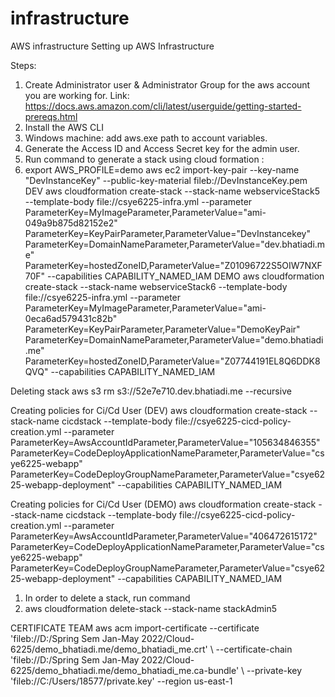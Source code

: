 # infrastructure
AWS infrastructure
Setting up AWS Infrastructure

Steps:
1. Create Administrator user & Administrator Group for the aws account you are working for. Link: https://docs.aws.amazon.com/cli/latest/userguide/getting-started-prereqs.html
2. Install the AWS CLI
3. Windows machine: add aws.exe path to account variables.
4. Generate the Access ID and Access Secret key for the admin user.
5. Run command to generate a stack using cloud formation :
6. export AWS_PROFILE=demo
aws ec2 import-key-pair --key-name "DevInstanceKey" --public-key-material fileb://DevInstanceKey.pem
DEV
aws cloudformation create-stack --stack-name webserviceStack5 --template-body file://csye6225-infra.yml --parameter ParameterKey=MyImageParameter,ParameterValue="ami-049a9b875d82152e2" ParameterKey=KeyPairParameter,ParameterValue="DevInstancekey" ParameterKey=DomainNameParameter,ParameterValue="dev.bhatiadi.me" ParameterKey=hostedZoneID,ParameterValue="Z01096722S5OIW7NXF70F" --capabilities CAPABILITY_NAMED_IAM
DEMO
aws cloudformation create-stack --stack-name webserviceStack6 --template-body file://csye6225-infra.yml --parameter ParameterKey=MyImageParameter,ParameterValue="ami-0eca6ad579431c82b" ParameterKey=KeyPairParameter,ParameterValue="DemoKeyPair" ParameterKey=DomainNameParameter,ParameterValue="demo.bhatiadi.me" ParameterKey=hostedZoneID,ParameterValue="Z07744191EL8Q6DDK8QVQ" --capabilities CAPABILITY_NAMED_IAM

Deleting stack
aws s3 rm s3://52e7e710.dev.bhatiadi.me --recursive

Creating policies for Ci/Cd User (DEV)
aws cloudformation create-stack --stack-name cicdstack --template-body file://csye6225-cicd-policy-creation.yml --parameter ParameterKey=AwsAccountIdParameter,ParameterValue="105634846355" ParameterKey=CodeDeployApplicationNameParameter,ParameterValue="csye6225-webapp" ParameterKey=CodeDeployGroupNameParameter,ParameterValue="csye6225-webapp-deployment"  --capabilities CAPABILITY_NAMED_IAM

Creating policies for Ci/Cd User (DEMO)
aws cloudformation create-stack --stack-name cicdstack --template-body file://csye6225-cicd-policy-creation.yml  --parameter ParameterKey=AwsAccountIdParameter,ParameterValue="406472615172" ParameterKey=CodeDeployApplicationNameParameter,ParameterValue="csye6225-webapp" ParameterKey=CodeDeployGroupNameParameter,ParameterValue="csye6225-webapp-deployment"  --capabilities CAPABILITY_NAMED_IAM

  
1.  In order to delete a stack, run command 
2.  aws cloudformation delete-stack --stack-name stackAdmin5

CERTIFICATE TEAM
aws acm import-certificate --certificate 'fileb://D:/Spring Sem Jan-May 2022/Cloud-6225/demo_bhatiadi.me/demo_bhatiadi_me.crt' \ --certificate-chain 'fileb://D:/Spring Sem Jan-May 2022/Cloud-6225/demo_bhatiadi.me/demo_bhatiadi_me.ca-bundle' \ --private-key 'fileb://C:/Users/18577/private.key' --region us-east-1